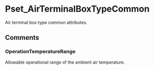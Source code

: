 # Pset_AirTerminalBoxTypeCommon

Air terminal box type common attributes.


## Comments

### OperationTemperatureRange

Allowable operational range of the ambient air temperature.

